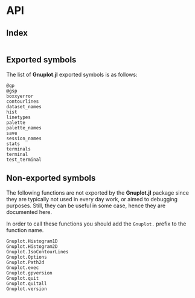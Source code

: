 # API

## Index
```@index
```

## Exported symbols
The list of **Gnuplot.jl** exported symbols is as follows:

```@docs
@gp
@gsp
boxxyerror
contourlines
dataset_names
hist
linetypes
palette
palette_names
save
session_names
stats
terminals
terminal
test_terminal
```


## Non-exported symbols
The following functions are not exported by the **Gnuplot.jl** package since they are typically not used in every day work, or aimed to debugging purposes.  Still, they can be useful in some case, hence they are documented here.

In order to call these functions you should add the `Gnuplot.` prefix to the function name.

```@docs
Gnuplot.Histogram1D
Gnuplot.Histogram2D
Gnuplot.IsoContourLines
Gnuplot.Options
Gnuplot.Path2d
Gnuplot.exec
Gnuplot.gpversion
Gnuplot.quit
Gnuplot.quitall
Gnuplot.version
```
